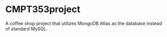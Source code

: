 # CMPT353project
A coffee shop project that utilizes MongoDB Atlas as the database instead of standard MySQL.
